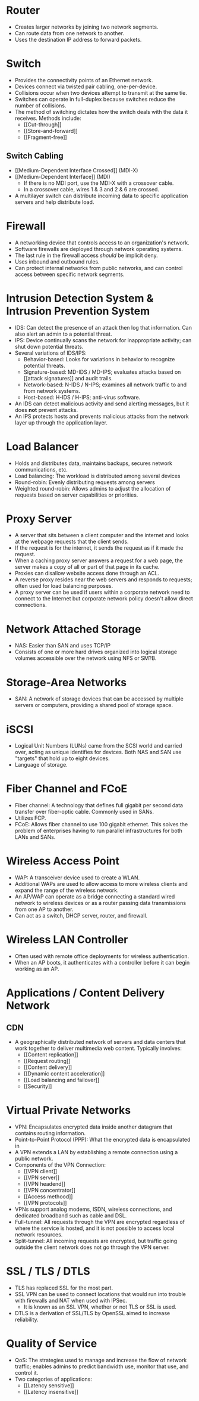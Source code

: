 # Router
- Creates larger networks by joining two network segments.
- Can route data from one network to another.
- Uses the destination IP address to forward packets.

# Switch
- Provides the connectivity points of an Ethernet network.
- Devices connect via twisted pair cabling, one-per-device.
- Collisions occur when two devices attempt to transmit at the same tie.
- Switches can operate in full-duplex because switches reduce the number of collisions.
- The method of switching dictates how the switch deals with the data it receives. Methods include:
	- [[Cut-through]]
	- [[Store-and-forward]]
	- [[Fragment-free]]

## Switch Cabling
- [[Medium-Dependent Interface Crossed]] (MDI-X)
- [[Medium-Dependent Interface]] (MDI)
	- If there is no MDI port, use the MDI-X with a crossover cable.
	- In a crossover cable, wires 1 & 3 and 2 & 6 are crossed.
- A multilayer switch can distribute incoming data to specific application servers and help distribute load.

# Firewall
- A networking device that controls access to an organization's network.
- Software firewalls are deployed through network operating systems.
- The last rule in the firewall access *should* be implicit deny.
- Uses inbound and outbound rules.
- Can protect internal networks from public networks, and can control access between specific network segments.

# Intrusion Detection System & Intrusion Prevention System
- IDS: Can detect the presence of an attack then log that information. Can also alert an admin to a potential threat.
- IPS: Device continually scans the network for inappropriate activity; can shut down potential threats.
- Several variations of IDS/IPS:
	- Behavior-based: Looks for variations in behavior to recognize potential threats.
	- Signature-based: MD-IDS / MD-IPS; evaluates attacks based on [[attack signatures]] and audit trails.
	- Network-based: N-IDS / N-IPS; examines all network traffic to and from network systems.
	- Host-based: H-IDS / H-IPS; anti-virus software.
- An IDS can detect malicious activity and send alerting messages, but it does **not** prevent attacks.
- An IPS protects hosts and prevents malicious attacks from the network layer up through the application layer.

# Load Balancer
- Holds and distributes data, maintains backups, secures network communications, etc.
- Load balancing: The workload is distributed among several devices
- Round-robin: Evenly distributing requests among servers
- Weighted round-robin: Allows admins to adjust the allocation of requests based on server capabilities or priorities.

# Proxy Server
- A server that sits between a client computer and the internet and looks at the webpage requests that the client sends.
- If the request is for the internet, it sends the request as if it made the request.
- When a caching proxy server answers a request for a web page, the server makes a copy of all or part of that page in its cache.
- Proxies can disallow website access done through an ACL.
- A reverse proxy resides near the web servers and responds to requests; often used for load balancing purposes.
- A proxy server can be used if users within a corporate network need to connect to the Internet but corporate network policy doesn't allow direct connections.

# Network Attached Storage
- NAS: Easier than SAN and uses TCP/IP
- Consists of one or more hard drives organized into logical storage volumes accessible over the network using NFS or SM?B.

# Storage-Area Networks
- SAN: A network of storage devices that can be accessed by multiple servers or computers, providing a shared pool of storage space. 

# iSCSI
- Logical Unit Numbers (LUNs) came from the SCSI world and carried over, acting as unique identifies for devices. Both NAS and SAN use "targets" that hold up to eight devices.
- Language of storage.

# Fiber Channel and FCoE
- Fiber channel: A technology that defines full gigabit per second data transfer over fiber-optic cable. Commonly used in SANs.
- Utilizes FCP.
- FCoE: Allows fiber channel to use 100 gigabit ethernet. This solves the problem of enterprises having to run parallel infrastructures for both LANs and SANs.

# Wireless Access Point
- WAP: A transceiver device used to create a WLAN.
- Additional WAPs are used to allow access to more wireless clients and expand the range of the wireless network.
- An AP/WAP can operate as a bridge connecting a standard wired network to wireless devices or as a router passing data transmissions from one AP to another.
- Can act as a switch, DHCP server, router, and firewall.

# Wireless LAN Controller
- Often used with remote office deployments for wireless authentication.
- When an AP boots, it authenticates with a controller before it can begin working as an AP.

# Applications / Content Delivery Network

## CDN
- A geographically distributed network of servers and data centers that work together to deliver multimedia web content. Typically involves:
	- [[Content replication]]
	- [[Request routing]]
	- [[Content delivery]]
	- [[Dynamic content acceleration]]
	- [[Load balancing and failover]]
	- [[Security]]

# Virtual Private Networks
- VPN: Encapsulates encrypted data inside another datagram that contains routing information.
- Point-to-Point Protocol (PPP): What the encrypted data is encapsulated in
- A VPN extends a LAN by establishing a remote connection using a public network.
- Components of the VPN Connection:
	- [[VPN client]]
	- [[VPN server]]
	- [[VPN headend]]
	- [[VPN concentrator]]
	- [[Access methood]]
	- [[VPN protocols]]
- VPNs support analog modems, ISDN, wireless connections, and dedicated broadband such as cable and DSL.
- Full-tunnel: All requests through the VPN are encrypted regardless of where the service is hosted, and it is not possible to access local network resources.
- Split-tunnel: All incoming requests are encrypted, but traffic going outside the client network does not go through the VPN server.

# SSL / TLS / DTLS
- TLS has replaced SSL for the most part.
- SSL VPN can be used to connect locations that would run into trouble with firewalls and NAT when used with IPSec.
	- It is known as an SSL VPN, whether or not TLS or SSL is used.
- DTLS is a derivation of SSL/TLS by OpenSSL aimed to increase reliability.

# Quality of Service
- QoS: The strategies used to manage and increase the flow of network traffic; enables admins to predict bandwidth use, monitor that use, and control it.
- Two categories of applications:
	- [[Latency sensitive]]
	- [[Latency insensitive]]

